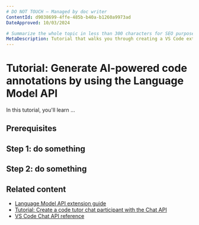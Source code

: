 ```yaml
---
# DO NOT TOUCH — Managed by doc writer
ContentId: d9038699-4ffe-485b-b40a-b1260a9973ad
DateApproved: 10/03/2024

# Summarize the whole topic in less than 300 characters for SEO purpose
MetaDescription: Tutorial that walks you through creating a VS Code extension that uses the Language Model API to generate AI-powered code annotations.
---
```


# Tutorial: Generate AI-powered code annotations by using the Language Model API

In this tutorial, you'll learn ...

## Prerequisites

## Step 1: do something

## Step 2: do something

## Related content

- [Language Model API extension guide](/api/extension-guides/language-model.md)
- [Tutorial: Create a code tutor chat participant with the Chat API](/api/extension-guides/chat-tutorial.md)
- [VS Code Chat API reference](/api/extension-guides/chat.md)
